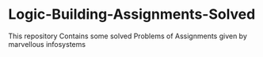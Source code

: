 # Logic-Building-Assignments-Solved
This repository Contains some solved Problems of Assignments given by marvellous infosystems 
